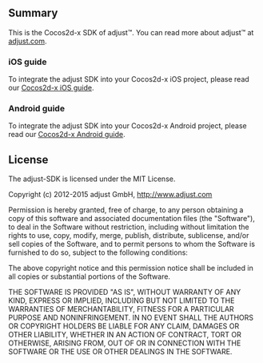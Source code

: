 ## Summary

This is the Cocos2d-x SDK of adjust™. You can read more about adjust™ at
[adjust.com].

### iOS guide

To integrate the adjust SDK into your Cocos2d-x iOS project, please read our [Cocos2d-x iOS guide][cocos2dx_ios].

### Android guide

To integrate the adjust SDK into your Cocos2d-x Android project, please read our [Cocos2d-x Android guide][cocos2dx_android].

[adjust.com]: http://adjust.com
[cocos2dx_ios]: https://github.com/adjust/cocos2dx_sdk/blob/master/doc/ios/ios.md
[cocos2dx_android]: https://github.com/adjust/cocos2dx_sdk/blob/master/doc/android/android.md

## License

The adjust-SDK is licensed under the MIT License.

Copyright (c) 2012-2015 adjust GmbH,
http://www.adjust.com

Permission is hereby granted, free of charge, to any person obtaining a copy of
this software and associated documentation files (the "Software"), to deal in
the Software without restriction, including without limitation the rights to
use, copy, modify, merge, publish, distribute, sublicense, and/or sell copies
of the Software, and to permit persons to whom the Software is furnished to do
so, subject to the following conditions:

The above copyright notice and this permission notice shall be included in all
copies or substantial portions of the Software.

THE SOFTWARE IS PROVIDED "AS IS", WITHOUT WARRANTY OF ANY KIND, EXPRESS OR
IMPLIED, INCLUDING BUT NOT LIMITED TO THE WARRANTIES OF MERCHANTABILITY,
FITNESS FOR A PARTICULAR PURPOSE AND NONINFRINGEMENT. IN NO EVENT SHALL THE
AUTHORS OR COPYRIGHT HOLDERS BE LIABLE FOR ANY CLAIM, DAMAGES OR OTHER
LIABILITY, WHETHER IN AN ACTION OF CONTRACT, TORT OR OTHERWISE, ARISING FROM,
OUT OF OR IN CONNECTION WITH THE SOFTWARE OR THE USE OR OTHER DEALINGS IN THE
SOFTWARE.
